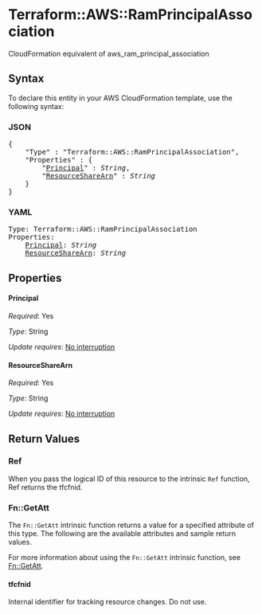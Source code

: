# Terraform::AWS::RamPrincipalAssociation

CloudFormation equivalent of aws_ram_principal_association

## Syntax

To declare this entity in your AWS CloudFormation template, use the following syntax:

### JSON

<pre>
{
    "Type" : "Terraform::AWS::RamPrincipalAssociation",
    "Properties" : {
        "<a href="#principal" title="Principal">Principal</a>" : <i>String</i>,
        "<a href="#resourcesharearn" title="ResourceShareArn">ResourceShareArn</a>" : <i>String</i>
    }
}
</pre>

### YAML

<pre>
Type: Terraform::AWS::RamPrincipalAssociation
Properties:
    <a href="#principal" title="Principal">Principal</a>: <i>String</i>
    <a href="#resourcesharearn" title="ResourceShareArn">ResourceShareArn</a>: <i>String</i>
</pre>

## Properties

#### Principal

_Required_: Yes

_Type_: String

_Update requires_: [No interruption](https://docs.aws.amazon.com/AWSCloudFormation/latest/UserGuide/using-cfn-updating-stacks-update-behaviors.html#update-no-interrupt)

#### ResourceShareArn

_Required_: Yes

_Type_: String

_Update requires_: [No interruption](https://docs.aws.amazon.com/AWSCloudFormation/latest/UserGuide/using-cfn-updating-stacks-update-behaviors.html#update-no-interrupt)

## Return Values

### Ref

When you pass the logical ID of this resource to the intrinsic `Ref` function, Ref returns the tfcfnid.

### Fn::GetAtt

The `Fn::GetAtt` intrinsic function returns a value for a specified attribute of this type. The following are the available attributes and sample return values.

For more information about using the `Fn::GetAtt` intrinsic function, see [Fn::GetAtt](https://docs.aws.amazon.com/AWSCloudFormation/latest/UserGuide/intrinsic-function-reference-getatt.html).

#### tfcfnid

Internal identifier for tracking resource changes. Do not use.

